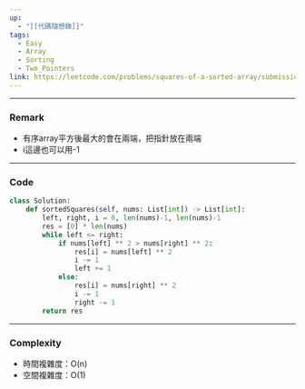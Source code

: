 ```yaml
---
up:
  - "[[代碼隨想錄]]"
tags:
  - Easy
  - Array
  - Sorting
  - Two_Pointers
link: https://leetcode.com/problems/squares-of-a-sorted-array/submissions/1410501293/
---
```

---
### Remark
- 有序array平方後最大的會在兩端，把指針放在兩端
- i這邊也可以用-1
---
### Code
```python
class Solution:
    def sortedSquares(self, nums: List[int]) -> List[int]:
        left, right, i = 0, len(nums)-1, len(nums)-1
        res = [0] * len(nums)
        while left <= right:
            if nums[left] ** 2 > nums[right] ** 2:
                res[i] = nums[left] ** 2
                i -= 1
                left += 1
            else:
                res[i] = nums[right] ** 2
                i -= 1
                right -= 1
        return res
```
---
### Complexity
- 時間複雜度：O(n)
- 空間複雜度：O(1)